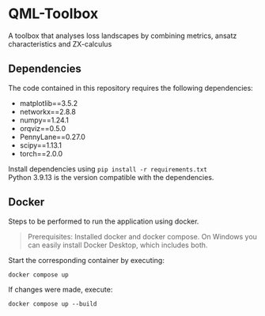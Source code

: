 # QML-Toolbox
A toolbox that analyses loss landscapes by combining metrics, ansatz characteristics and ZX-calculus

## Dependencies
The code contained in this repository requires the following dependencies:
- matplotlib==3.5.2
- networkx==2.8.8
- numpy==1.24.1
- orqviz==0.5.0
- PennyLane==0.27.0
- scipy==1.13.1
- torch==2.0.0

Install dependencies using ``pip install -r requirements.txt``  
Python 3.9.13 is the version compatible with the dependencies.

## Docker
Steps to be performed to run the application using docker.

> Prerequisites: Installed docker and docker compose.
  On Windows you can easily install Docker Desktop, which includes both.

Start the corresponding container by executing:
```
docker compose up
```

If changes were made, execute:
```
docker compose up --build
```
